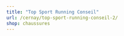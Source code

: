 ```yaml
---
title: "Top Sport Running Conseil"
url: /cernay/top-sport-running-conseil-2/
shop: chaussures
---
```

